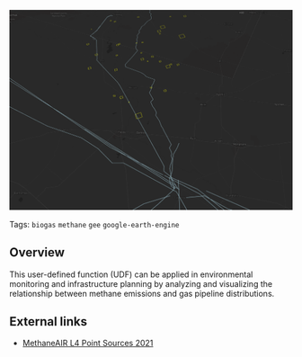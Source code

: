 <!--fused:preview-->
<p align="center"><img src="https://raw.githubusercontent.com/fusedio/udfs/main/community/yashbit/biogas_transportation/fused-screenshot-biogas_transportation_copy.png" width="600" alt="UDF preview image"></p>

<!--fused:tags-->

Tags: `biogas` `methane` `gee` `google-earth-engine`

<!--fused:readme-->

## Overview

This user-defined function (UDF) can be applied in environmental monitoring and infrastructure planning by analyzing and visualizing the relationship between methane emissions and gas pipeline distributions.

## External links

- [MethaneAIR L4 Point Sources 2021](https://developers.google.com/earth-engine/datasets/catalog/EDF_MethaneSAT_MethaneAIR_methaneair-L4point-2021)
